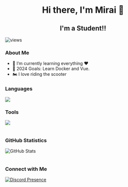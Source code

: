 <div align="center">
  <h1> Hi there, I'm Mirai 👋 </h1>
  <h2> I'm a Student!!</h2>
</div>

<img src="https://komarev.com/ghpvc/?username=mirai1129&label=Profile%20views&color=3fabee&style=flat-square" alt="views">

<div align="left">
  <h3> About Me </h3>
  <ul>
    <li>📖 I’m currently learning everything ❤️</li>
    <li>🥅 2024 Goals: Learn Docker and Vue.</li>
    <li>🏍️ I love riding the scooter</li>
  </ul>
</div>

<div align="left">
  <h3> Languages </h3>
  <a href="https://skillicons.dev">
    <img src="https://skillicons.dev/icons?i=kotlin,java,python,c,html,css,js">
  </a>
  <h3> Tools </h3>
  <a href="https://skillicons.dev">
    <img src="https://skillicons.dev/icons?i=idea,pycharm,vscode,discord,github,git">
  </a>
</div>

<br>

<div align="left">
  <h3> GitHub Statistics </h3>
  <img src="https://github-readme-stats.vercel.app/api?username=mirai1129&theme=tokyonight" alt="GitHub Stats">
<!--   <img src="https://github-readme-stats.vercel.app/api/top-langs/?username=mirai1129&layout=compact&theme=tokyonight" alt="Top Languages"> -->
</div>

<br>

<div align="left">
  <h3> Connect with Me </h3>
  <a href="https://discord.com/users/517690929562255360">
    <img src="https://lanyard.cnrad.dev/api/517690929562255360?borderRadius=30px&bg=141130&idleMessage=Hi%20I'm%20Mirai&hideDiscrim=true" alt="Discord Presence">
  </a>
</div>
